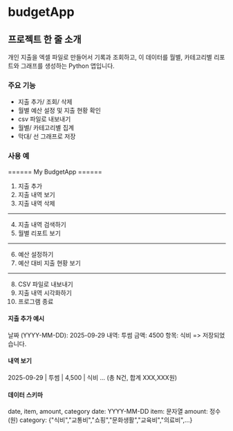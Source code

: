 # budgetApp

## 프로젝트 한 줄 소개

개인 지출을 엑셀 파일로 만들어서 기록과 조회하고, 
이 데이터를 월별, 카테고리별 리포트와 그래프를 생성하는 Python 앱입니다.

### 주요 기능

- 지출 추가/ 조회/ 삭제
- 월별 예산 설정 및 지출 현황 확인
- csv 파일로 내보내기
- 월별/ 카테고리별 집계
- 막대/ 선 그래프로 저장
  
### 사용 예 
====== My BudgetApp ======
1. 지출 추가
2. 지출 내역 보기
3. 지출 내역 삭제
--------------------------
4. 지출 내역 검색하기
5. 월별 리포트 보기
--------------------------
6. 예산 설정하기
7. 예산 대비 지출 현황 보기
--------------------------
8. CSV 파일로 내보내기
9. 지출 내역 시각화하기
10. 프로그램 종료


#### 지출 추가 예시
날짜 (YYYY-MM-DD): 2025-09-29
내역: 투썸
금액: 4500
항목: 식비
=> 저장되었습니다.

#### 내역 보기
  2025-09-29 | 투썸         |    4,500 | 식비
...
(총 N건, 합계 XXX,XXX원)


#### 데이터 스키마
  date, item, amount, category
  date: YYYY-MM-DD
  item: 문자열
  amount: 정수(원)
  category: {"식비","교통비","쇼핑","문화생활","교육비","의료비",...}





